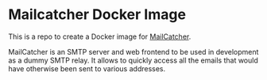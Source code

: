 # Mailcatcher Docker Image

This is a repo to create a Docker image for [MailCatcher](https://mailcatcher.me/).

MailCatcher is an SMTP server and web frontend to be used in development as a dummy SMTP relay.
It allows to quickly access all the emails that would have otherwise been sent to various
addresses.
